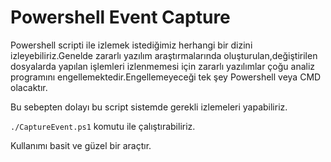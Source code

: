 
# Powershell Event Capture

Powershell scripti ile izlemek istediğimiz herhangi bir dizini izleyebiliriz.Genelde zararlı yazılım araştırmalarında oluşturulan,değiştirilen dosyalarda yapılan işlemleri izlenmemesi için zararlı yazılımlar çoğu analiz programını engellemektedir.Engellemeyeceği tek şey Powershell veya CMD olacaktır.

Bu sebepten dolayı bu script sistemde gerekli izlemeleri yapabiliriz.

`./CaptureEvent.ps1` komutu ile çalıştırabiliriz.

Kullanımı basit ve güzel bir araçtır.

